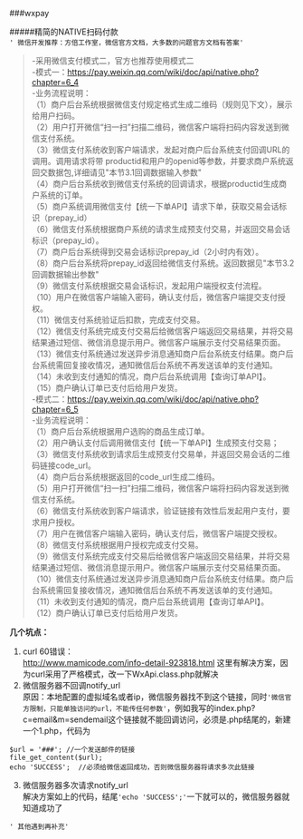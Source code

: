 ###wxpay

#####精简的NATIVE扫码付款  
`' 微信开发推荐：方倍工作室，微信官方文档，大多数的问题官方文档有答案'`  
>-采用微信支付模式二，官方也推荐使用模式二  
>-模式一：https://pay.weixin.qq.com/wiki/doc/api/native.php?chapter=6_4  
>-业务流程说明：  
（1）商户后台系统根据微信支付规定格式生成二维码（规则见下文），展示给用户扫码。  
（2）用户打开微信“扫一扫”扫描二维码，微信客户端将扫码内容发送到微信支付系统。  
（3）微信支付系统收到客户端请求，发起对商户后台系统支付回调URL的调用。调用请求将带  productid和用户的openid等参数，并要求商户系统返回交数据包,详细请见"本节3.1回调数据输入参数"  
（4）商户后台系统收到微信支付系统的回调请求，根据productid生成商户系统的订单。  
（5）商户系统调用微信支付【统一下单API】请求下单，获取交易会话标识（prepay_id）  
（6）微信支付系统根据商户系统的请求生成预支付交易，并返回交易会话标识（prepay_id）。  
（7）商户后台系统得到交易会话标识prepay_id（2小时内有效）。  
（8）商户后台系统将prepay_id返回给微信支付系统。返回数据见"本节3.2回调数据输出参数"  
（9）微信支付系统根据交易会话标识，发起用户端授权支付流程。  
（10）用户在微信客户端输入密码，确认支付后，微信客户端提交支付授权。  
（11）微信支付系统验证后扣款，完成支付交易。  
（12）微信支付系统完成支付交易后给微信客户端返回交易结果，并将交易结果通过短信、微信消息提示用户。微信客户端展示支付交易结果页面。  
（13）微信支付系统通过发送异步消息通知商户后台系统支付结果。商户后台系统需回复接收情况，通知微信后台系统不再发送该单的支付通知。  
（14）未收到支付通知的情况，商户后台系统调用【查询订单API】。  
（15）商户确认订单已支付后给用户发货。  
>-模式二：https://pay.weixin.qq.com/wiki/doc/api/native.php?chapter=6_5   
>-业务流程说明：  
（1）商户后台系统根据用户选购的商品生成订单。  
（2）用户确认支付后调用微信支付【统一下单API】生成预支付交易；  
（3）微信支付系统收到请求后生成预支付交易单，并返回交易会话的二维码链接code_url。  
（4）商户后台系统根据返回的code_url生成二维码。  
（5）用户打开微信“扫一扫”扫描二维码，微信客户端将扫码内容发送到微信支付系统。  
（6）微信支付系统收到客户端请求，验证链接有效性后发起用户支付，要求用户授权。  
（7）用户在微信客户端输入密码，确认支付后，微信客户端提交授权。  
（8）微信支付系统根据用户授权完成支付交易。  
（9）微信支付系统完成支付交易后给微信客户端返回交易结果，并将交易结果通过短信、微信消息提示用户。微信客户端展示支付交易结果页面。  
（10）微信支付系统通过发送异步消息通知商户后台系统支付结果。商户后台系统需回复接收情况，通知微信后台系统不再发送该单的支付通知。  
（11）未收到支付通知的情况，商户后台系统调用【查询订单API】。  
（12）商户确认订单已支付后给用户发货。  

**几个坑点：**
1. curl 60错误：  
http://www.mamicode.com/info-detail-923818.html  这里有解决方案，因为curl采用了严格模式，改一下WxApi.class.php就解决  
2. 微信服务器不回调notify_url  
原因：本地配置的虚拟域名或者ip，微信服务器找不到这个链接，同时`'微信官方限制，只能单独访问的url，不能传任何参数'`，例如我写的index.php?c=email&m=sendemail这个链接就不能回调访问，必须是.php结尾的，新建一个1.php，代码为  
```
$url = '###'; //一个发送邮件的链接
file_get_content($url);
echo 'SUCCESS';  //必须给微信返回成功，否则微信服务器将请求多次此链接
```
3.  微信服务器多次请求notify_url  
解决方案如上的代码，结尾`'echo 'SUCCESS';'`一下就可以的，微信服务器就知道成功了  

`' 其他遇到再补充'`  